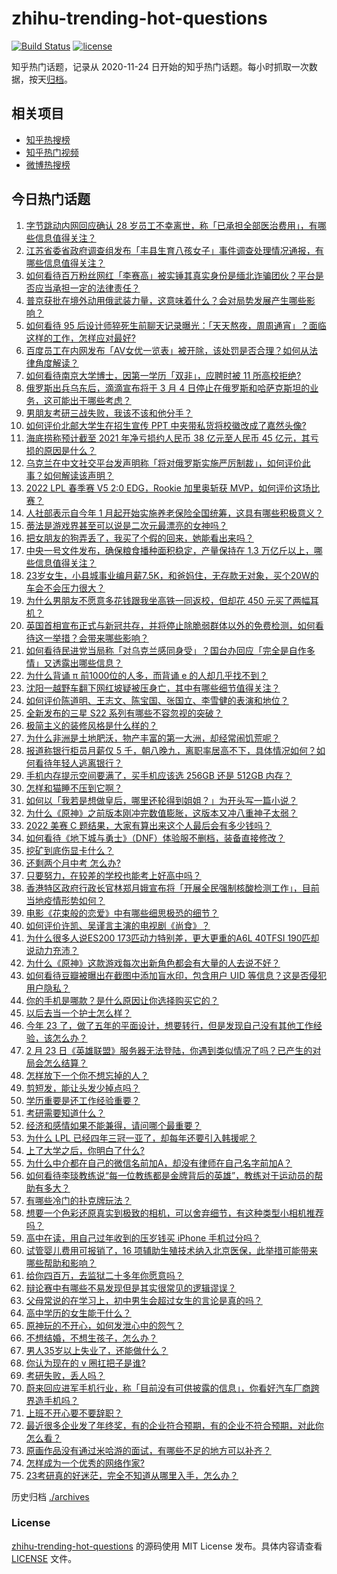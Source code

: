 # zhihu-trending-hot-questions

[![Build Status](https://github.com/justjavac/zhihu-trending-hot-questions/workflows/ci/badge.svg?branch=master)](https://github.com/justjavac/zhihu-trending-hot-questions/actions)
[![license](https://img.shields.io/github/license/justjavac/zhihu-trending-hot-questions)](https://github.com/justjavac/zhihu-trending-hot-questions/blob/master/LICENSE)

知乎热门话题，记录从 2020-11-24 日开始的知乎热门话题。每小时抓取一次数据，按天[归档](./archives)。

## 相关项目

- [知乎热搜榜](https://github.com/justjavac/zhihu-trending-top-search)
- [知乎热门视频](https://github.com/justjavac/zhihu-trending-hot-video)
- [微博热搜榜](https://github.com/justjavac/weibo-trending-hot-search)

## 今日热门话题

<!-- BEGIN -->
<!-- 最后更新时间 Thu Feb 24 2022 04:04:19 GMT+0800 (China Standard Time) -->

1. [字节跳动内网回应确认 28 岁员工不幸离世，称「已承担全部医治费用」，有哪些信息值得关注？](https://www.zhihu.com/question/518120410)
1. [江苏省委省政府调查组发布「丰县生育八孩女子」事件调查处理情况通报，有哪些信息值得关注？](https://www.zhihu.com/question/518208707)
1. [如何看待百万粉丝网红「李赛高」被实锤其真实身份是缅北诈骗团伙？平台是否应当承担一定的法律责任？](https://www.zhihu.com/question/518170667)
1. [普京获批在境外动用俄武装力量，这意味着什么？会对局势发展产生哪些影响？](https://www.zhihu.com/question/518181578)
1. [如何看待 95 后设计师猝死生前聊天记录曝光：「天天熬夜，周周通宵」？面临这样的工作，怎样应对最好?](https://www.zhihu.com/question/518175760)
1. [百度员工在内网发布「AV女优一览表」被开除，该处罚是否合理？如何从法律角度解读？](https://www.zhihu.com/question/517843623)
1. [如何看待南京大学博士，因第一学历「双非」，应聘时被 11 所高校拒绝?](https://www.zhihu.com/question/517601875)
1. [俄罗斯出兵乌东后，滴滴宣布将于 3 月 4 日停止在俄罗斯和哈萨克斯坦的业务，这可能出于哪些考虑？](https://www.zhihu.com/question/518038263)
1. [男朋友考研三战失败，我该不该和他分手？](https://www.zhihu.com/question/518154292)
1. [如何评价北邮大学生在招生宣传 PPT 中夹带私货将校徽改成了嘉然头像?](https://www.zhihu.com/question/517283947)
1. [海底捞称预计截至 2021 年净亏损约人民币 38 亿元至人民币 45 亿元，其亏损的原因是什么？](https://www.zhihu.com/question/517780457)
1. [乌克兰在中文社交平台发声明称「将对俄罗斯实施严厉制裁」，如何评价此事？如何解读该声明？](https://www.zhihu.com/question/518073572)
1. [2022 LPL 春季赛 V5 2:0 EDG，Rookie 加里奥斩获 MVP，如何评价这场比赛？](https://www.zhihu.com/question/518300955)
1. [人社部表示自今年 1 月起开始实施养老保险全国统筹，这具有哪些积极意义？](https://www.zhihu.com/question/517991268)
1. [蒂法是游戏界甚至可以说是二次元最漂亮的女神吗？](https://www.zhihu.com/question/505446211)
1. [把女朋友的狗弄丢了，我买了个假的回来，她能看出来吗？](https://www.zhihu.com/question/518038429)
1. [中央一号文件发布，确保粮食播种面积稳定，产量保持在 1.3 万亿斤以上，哪些信息值得关注？](https://www.zhihu.com/question/518100446)
1. [23岁女生，小县城事业编月薪7.5K，和爸妈住，无存款无对象，买个20W的车会不会压力很大？](https://www.zhihu.com/question/517728693)
1. [为什么男朋友不愿意多花钱跟我坐高铁一同返校，但却花 450 元买了两幅耳机？](https://www.zhihu.com/question/517889329)
1. [英国首相宣布正式与新冠共存，并将停止除脆弱群体以外的免费检测，如何看待这一举措？会带来哪些影响？](https://www.zhihu.com/question/517987008)
1. [如何看待民进党当局称「对乌克兰感同身受」？国台办回应「完全是自作多情」又透露出哪些信息？](https://www.zhihu.com/question/518200154)
1. [为什么背诵 π 前1000位的人多，而背诵 e 的人却几乎找不到？](https://www.zhihu.com/question/20508899)
1. [沈阳一越野车翻下网红坡疑被压身亡，其中有哪些细节值得关注？](https://www.zhihu.com/question/517602704)
1. [如何评价陈道明、王志文、陈宝国、张国立、李雪健的表演和地位？](https://www.zhihu.com/question/39736134)
1. [全新发布的三星 S22 系列有哪些不容忽视的突破？](https://www.zhihu.com/question/517791297)
1. [极简主义的装修风格是什么样的？](https://www.zhihu.com/question/49653579)
1. [为什么非洲是土地肥沃，物产丰富的第一大洲，却经常闹饥荒呢？](https://www.zhihu.com/question/491637199)
1. [报道称银行柜员月薪仅 5 千，朝八晚九，离职率居高不下，具体情况如何？如何看待年轻人逃离银行？](https://www.zhihu.com/question/518038777)
1. [手机内存提示空间要满了，买手机应该选 256GB 还是 512GB 内存？](https://www.zhihu.com/question/518061287)
1. [怎样和猫睡不压到它啊？](https://www.zhihu.com/question/515534922)
1. [如何以「我若是想做皇后，哪里还轮得到姐姐？」为开头写一篇小说？](https://www.zhihu.com/question/509692275)
1. [为什么《原神》之前版本刚冲完数值膨胀，这版本又冲八重神子太弱？](https://www.zhihu.com/question/518106603)
1. [2022 美赛 C 题结果，大家有算出来这个人最后会有多少钱吗？](https://www.zhihu.com/question/517650673)
1. [如何看待《地下城与勇士》（DNF）体验服不删档，装备直接修改？](https://www.zhihu.com/question/517737805)
1. [挖矿到底伤显卡什么？](https://www.zhihu.com/question/479824999)
1. [还剩两个月中考 怎么办?](https://www.zhihu.com/question/518096193)
1. [只要努力，在较差的学校也能考上好高中吗？](https://www.zhihu.com/question/518076385)
1. [香港特区政府行政长官林郑月娥宣布将「开展全民强制核酸检测工作」，目前当地疫情形势如何？](https://www.zhihu.com/question/518081037)
1. [电影《花束般的恋爱》中有哪些细思极恐的细节？](https://www.zhihu.com/question/462807198)
1. [如何评价许凯、吴谨言主演的电视剧《尚食》？](https://www.zhihu.com/question/517447001)
1. [为什么很多人说ES200 173匹动力特别差，更大更重的A6L 40TFSI 190匹却说动力充沛？](https://www.zhihu.com/question/344210264)
1. [为什么《原神》这款游戏每次出新角色都会有大量的人去说不好？](https://www.zhihu.com/question/517712787)
1. [如何看待豆瓣被曝出在截图中添加盲水印，包含用户 UID 等信息？这是否侵犯用户隐私？](https://www.zhihu.com/question/517690908)
1. [你的手机是哪款？是什么原因让你选择购买它的？](https://www.zhihu.com/question/516748782)
1. [以后去当一个护士怎么样？](https://www.zhihu.com/question/500569557)
1. [今年 23 了，做了五年的平面设计，想要转行，但是发现自己没有其他工作经验，该怎么办？](https://www.zhihu.com/question/517471605)
1. [2 月 23 日《英雄联盟》服务器无法登陆，你遇到类似情况了吗？已产生的对局会怎么结算？](https://www.zhihu.com/question/518271801)
1. [怎样放下一个你不想忘掉的人？](https://www.zhihu.com/question/517217279)
1. [剪短发，能让头发少掉点吗？](https://www.zhihu.com/question/517308315)
1. [学历重要是还工作经验重要？](https://www.zhihu.com/question/517631128)
1. [考研需要知道什么？](https://www.zhihu.com/question/305966486)
1. [经济和感情如果不能兼得，请问哪个最重要？](https://www.zhihu.com/question/518045988)
1. [为什么 LPL 已经四年三冠一亚了，却每年还要引入韩援呢？](https://www.zhihu.com/question/517804099)
1. [上了大学之后，你明白了什么?](https://www.zhihu.com/question/341919197)
1. [为什么中介都在自己的微信名前加A，却没有律师在自己名字前加A？](https://www.zhihu.com/question/510255828)
1. [如何看待李琰教练说“每一位教练都是金牌背后的英雄”，教练对于运动员的帮助有多大？](https://www.zhihu.com/question/518054582)
1. [有哪些冷门的扑克牌玩法？](https://www.zhihu.com/question/25285786)
1. [想要一个色彩还原真实到极致的相机，可以舍弃细节，有这种类型小相机推荐吗？](https://www.zhihu.com/question/513350150)
1. [高中在读，用自己过年收到的压岁钱买 iPhone 手机过分吗？](https://www.zhihu.com/question/514559513)
1. [试管婴儿费用可报销了，16 项辅助生殖技术纳入北京医保，此举措可能带来哪些帮助和影响？](https://www.zhihu.com/question/517817414)
1. [给你四百万，去监狱二十多年你愿意吗？](https://www.zhihu.com/question/437790102)
1. [辩论赛中有哪些不易发现但是其实很常见的逻辑谬误？](https://www.zhihu.com/question/66517759)
1. [父母常说的在学习上，初中男生会超过女生的言论是真的吗？](https://www.zhihu.com/question/518012034)
1. [高中学历的女生能干什么？](https://www.zhihu.com/question/518195328)
1. [原神玩的不开心，如何发泄心中的怨气？](https://www.zhihu.com/question/518047611)
1. [不想结婚，不想生孩子，怎么办？](https://www.zhihu.com/question/518207418)
1. [男人35岁以上失业了，还能做什么？](https://www.zhihu.com/question/503121400)
1. [你认为现在的 v 圈扛把子是谁?](https://www.zhihu.com/question/517955875)
1. [考研失败，丢人吗？](https://www.zhihu.com/question/513776065)
1. [蔚来回应进军手机行业，称「目前没有可供披露的信息」，你看好汽车厂商跨界造手机吗？](https://www.zhihu.com/question/517976860)
1. [上班不开心要不要辞职？](https://www.zhihu.com/question/517237215)
1. [最近很多企业发了年终奖，有的企业符合预期，有的企业不符合预期，对此你怎么看？](https://www.zhihu.com/question/517822311)
1. [原画作品没有通过米哈游的面试，有哪些不足的地方可以补齐？](https://www.zhihu.com/question/516681159)
1. [怎样成为一个优秀的网络作家?](https://www.zhihu.com/question/21048545)
1. [23考研真的好迷茫，完全不知道从哪里入手，怎么办？](https://www.zhihu.com/question/517562905)

<!-- END -->

历史归档 [./archives](./archives)

### License

[zhihu-trending-hot-questions](https://github.com/justjavac/zhihu-trending-hot-questions)
的源码使用 MIT License 发布。具体内容请查看 [LICENSE](./LICENSE) 文件。
